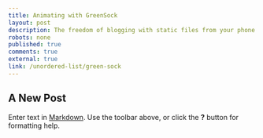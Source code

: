 ```yaml
---
title: Animating with GreenSock
layout: post
description: The freedom of blogging with static files from your phone via Github.
robots: none
published: true
comments: true
external: true
link: /unordered-list/green-sock
---
```


## A New Post

Enter text in [Markdown](http://daringfireball.net/projects/markdown/). Use the toolbar above, or click the **?** button for formatting help.
